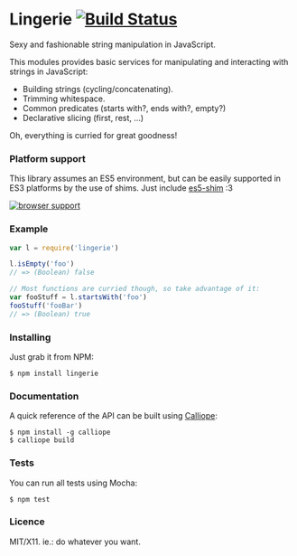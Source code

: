 # Lingerie [![Build Status](https://travis-ci.org/killdream/lingerie.png)](https://travis-ci.org/killdream/lingerie)

Sexy and fashionable string manipulation in JavaScript.

This modules provides basic services for manipulating and interacting with
strings in JavaScript:

  - Building strings (cycling/concatenating).
  - Trimming whitespace.
  - Common predicates (starts with?, ends with?, empty?)
  - Declarative slicing (first, rest, ...)

Oh, everything is curried for great goodness!


### Platform support

This library assumes an ES5 environment, but can be easily supported in ES3
platforms by the use of shims. Just include [es5-shim][] :3

[![browser support](http://ci.testling.com/killdream/lingerie.png)](http://ci.testling.com/killdream/lingerie)


### Example

```js
var l = require('lingerie')

l.isEmpty('foo')
// => (Boolean) false

// Most functions are curried though, so take advantage of it:
var fooStuff = l.startsWith('foo')
fooStuff('fooBar')
// => (Boolean) true
```


### Installing

Just grab it from NPM:

    $ npm install lingerie


### Documentation

A quick reference of the API can be built using [Calliope][]:

    $ npm install -g calliope
    $ calliope build


### Tests

You can run all tests using Mocha:

    $ npm test


### Licence

MIT/X11. ie.: do whatever you want.

[Calliope]: https://github.com/killdream/calliope
[es5-shim]: https://github.com/kriskowal/es5-shim
